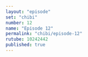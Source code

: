 ```yaml
---
layout: "episode"
set: "chibi"
number: 12
name: "Episode 12"
permalink: "chibi/episode-12"
rutube: 10242442
published: true
---
```


